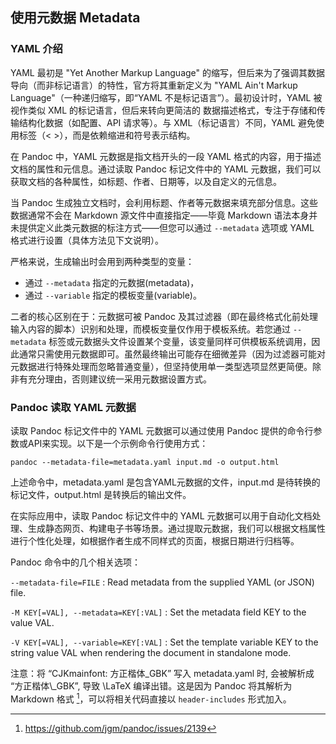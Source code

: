 ## 使用元数据 Metadata

### YAML 介绍

YAML 最初是 "Yet Another Markup Language" 的缩写，但后来为了强调其数据导向（而非标记语言）的特性，官方将其重新定义为 "YAML Ain't Markup Language"（一种递归缩写，即“YAML 不是标记语言”）。最初设计时，YAML 被视作类似 XML 的标记语言，但后来转向更简洁的 数据描述格式，专注于存储和传输结构化数据（如配置、API 请求等）。与 XML（标记语言）不同，YAML 避免使用标签（< >），而是依赖缩进和符号表示结构。

在 Pandoc 中，YAML 元数据是指文档开头的一段 YAML 格式的内容，用于描述文档的属性和元信息。通过读取 Pandoc 标记文件中的 YAML 元数据，我们可以获取文档的各种属性，如标题、作者、日期等，以及自定义的元信息。

当 Pandoc 生成独立文档时，会利用标题、作者等元数据来填充部分信息。这些数据通常不会在 Markdown 源文件中直接指定——毕竟 Markdown 语法本身并未提供定义此类元数据的标注方式——但您可以通过 `--metadata` 选项或 YAML 格式进行设置（具体方法见下文说明）。

严格来说，生成输出时会用到两种类型的变量：

- 通过 `--metadata` 指定的元数据(metadata)，
- 通过 `--variable` 指定的模板变量(variable)。

二者的核心区别在于：元数据可被 Pandoc 及其过滤器（即在最终格式化前处理输入内容的脚本）识别和处理，而模板变量仅作用于模板系统。若您通过 `--metadata` 标签或元数据头文件设置某个变量，该变量同样可供模板系统调用，因此通常只需使用元数据即可。虽然最终输出可能存在细微差异（因为过滤器可能对元数据进行特殊处理而忽略普通变量），但坚持使用单一类型选项显然更简便。除非有充分理由，否则建议统一采用元数据设置方式。

###  Pandoc 读取 YAML 元数据

读取 Pandoc 标记文件中的 YAML 元数据可以通过使用 Pandoc 提供的命令行参数或API来实现。以下是一个示例命令行使用方式：

```
pandoc --metadata-file=metadata.yaml input.md -o output.html
```

上述命令中，metadata.yaml 是包含YAML元数据的文件，input.md 是待转换的标记文件，output.html 是转换后的输出文件。

在实际应用中，读取 Pandoc 标记文件中的 YAML 元数据可以用于自动化文档处理、生成静态网页、构建电子书等场景。通过提取元数据，我们可以根据文档属性进行个性化处理，如根据作者生成不同样式的页面，根据日期进行归档等。

Pandoc 命令中的几个相关选项：

`--metadata-file=FILE`
: Read metadata from the supplied YAML (or JSON) file. 

`-M KEY[=VAL], --metadata=KEY[:VAL]`
: Set the metadata field KEY to the value VAL.

`-V KEY[=VAL], --variable=KEY[:VAL]`
: Set the template variable KEY to the string value VAL when rendering the document in standalone mode.

注意：将 “CJKmainfont: 方正楷体_GBK” 写入 metadata.yaml 时, 会被解析成 “方正楷体\\_GBK”, 导致 \LaTeX 编译出错。这是因为 Pandoc 将其解析为 Markdown 格式 [^underscore_issue]，可以将相关代码直接以 `header-includes` 形式加入。

[^underscore_issue]: <https://github.com/jgm/pandoc/issues/2139>
